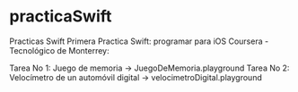 # practicaSwift
Practicas Swift
Primera Practica Swift: programar para iOS
Coursera - Tecnológico de Monterrey:

Tarea No 1: Juego de memoria -> JuegoDeMemoria.playground
Tarea No 2: Velocímetro de un automóvil digital -> velocimetroDigital.playground
